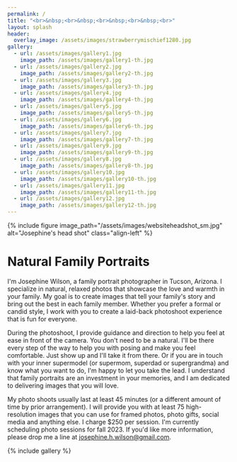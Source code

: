 ```yaml
---
permalink: /
title: "<br>&nbsp;<br>&nbsp;<br>&nbsp;<br>&nbsp;<br>"
layout: splash
header:
  overlay_image: /assets/images/strawberrymischief1280.jpg
gallery:
  - url: /assets/images/gallery1.jpg
    image_path: /assets/images/gallery1-th.jpg
  - url: /assets/images/gallery2.jpg
    image_path: /assets/images/gallery2-th.jpg
  - url: /assets/images/gallery3.jpg
    image_path: /assets/images/gallery3-th.jpg
  - url: /assets/images/gallery4.jpg
    image_path: /assets/images/gallery4-th.jpg
  - url: /assets/images/gallery5.jpg
    image_path: /assets/images/gallery5-th.jpg
  - url: /assets/images/gallery6.jpg
    image_path: /assets/images/gallery6-th.jpg
  - url: /assets/images/gallery7.jpg
    image_path: /assets/images/gallery7-th.jpg
  - url: /assets/images/gallery9.jpg
    image_path: /assets/images/gallery9-th.jpg
  - url: /assets/images/gallery8.jpg
    image_path: /assets/images/gallery8-th.jpg
  - url: /assets/images/gallery10.jpg
    image_path: /assets/images/gallery10-th.jpg
  - url: /assets/images/gallery11.jpg
    image_path: /assets/images/gallery11-th.jpg
  - url: /assets/images/gallery12.jpg
    image_path: /assets/images/gallery12-th.jpg
---
```

{% include figure image_path="/assets/images/websiteheadshot_sm.jpg" alt="Josephine's head shot" class="align-left" %}
<h1>Natural Family Portraits</h1>

I'm Josephine Wilson, a family portrait photographer in Tucson, Arizona. I specialize in natural, relaxed photos that showcase the love and warmth in your family. My goal is to create images that tell your family's story and bring out the best in each family member. Whether you prefer a formal or candid style, I work with you to create a laid-back photoshoot experience that is fun for everyone.
  
During the photoshoot, I provide guidance and direction to help you feel at ease in front of the camera. You don't need to be a natural. I'll be there every step of the way to help you with posing and make you feel comfortable. Just show up and I'll take it from there. Or if you are in touch with your inner supermodel (or supermom, superdad or supergrandma) and know what you want to do, I'm happy to let you take the lead. I understand that family portraits are an investment in your memories, and I am dedicated to delivering images that you will love.

My photo shoots usually last at least 45 minutes (or a different amount of time by prior arrangement). I will provide you with at least 75 high-resolution images that you can use for framed photos, photo gifts, social media and anything else. I charge $250 per session. I'm currently scheduling photo sessions for fall 2023. If you'd like more information, please drop me a line at josephine.h.wilson@gmail.com.

{% include gallery %}
